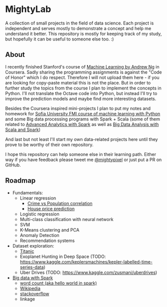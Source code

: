 # MightyLabA collection of small projects in the field of data science. Each project is independent and serves mostly to demonstrate a concept and help me understand it better. This repository is mostly for keeping track of my study, but hopefully it can be useful to someone else too. :)## AboutI recently finished Stanford's course of [Machine Learning by Andrew Ng](https://www.coursera.org/learn/machine-learning) in Coursera. Sadly sharing the programmingassignments is against the "Code of Honor" which I do respect. Therefore I will not upload them here - if you are looking for copy-paste material this is not the place. But in order to further study the topics from the course I plan to implement the concepts in Python. I'll not translate the Octave code into Python, but instead I'll try to improve the prediction models and maybe find more interesting datasets.Besides the Coursera inspired mini-projects I plan to put my notes and homework for [Sofia University FMI course of machine learning with Python](http://fmi.machine-learning.bg/ "Course Website")and some Big data processing programs with Spark + Scala (some of them related to [Advanced Analytics with Spark](http://shop.oreilly.com/product/0636920035091.do) as well as [Big Data Analysis with Scala and Spark](https://www.coursera.org/learn/scala-spark-big-data/))And last but not least I'll start my own data-related projects here until they prove to be worthy of their own repository.I hope this repository can help someone else in their learning path. Either way if you have feedback please tweet me [@mightypixel](https://twitter.com/mightypixel) or just put a PR on GitHub.## Roadmap- Fundamentals:  - Linear regression      - [Crime vs Population correlation](https://github.com/MightyPixel/MightyLab/blob/master/Fundamentals/linear_regression-crime_vs_population/population_vs_crimes.ipynb)      - [House price prediction](https://github.com/MightyPixel/MightyLab/blob/master/Fundamentals/linear_regression-house_sales/house_sales.ipynb)  - Logistic regression  - Multi-class classification with neural network  - SVM  - K-Means clustering and PCA  - Anomaly Detection  - Recommendation systems- Dataset exploration:  - [Titanic](https://github.com/MightyPixel/MightyLab/blob/master/Fundamentals/logistic_regression-titanic/Titanic.ipynb)  - Exoplanet Hunting in Deep Space (TODO: https://www.kaggle.com/keplersmachines/kepler-labelled-time-series-data)  - Uber Drives (TODO: https://www.kaggle.com/zusmani/uberdrives)- [Big data with Spark](./Analysis/README.md)  - [word count (aka hello world in spark)](https://github.com/MightyPixel/MightyLab/blob/master/wikipedia/src/main/scala/com/oangelov/wikipedia/wikipedia/WordCount.scala)  - [Wikipedia](./Analysis/Wikipedia.scala)  - [stackoverflow](./Analysis/stackoverflow.scala)  - linkage